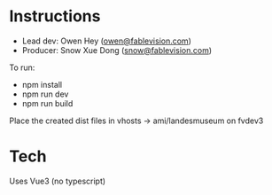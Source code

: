 # Instructions
- Lead dev: Owen Hey (owen@fablevision.com)
- Producer: Snow Xue Dong (snow@fablevision.com)

To run:
- npm install
- npm run dev
- npm run build

Place the created dist files in vhosts -> ami/landesmuseum on fvdev3

# Tech
Uses Vue3 (no typescript)